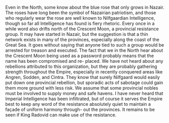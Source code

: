 Even in the North, some know about the blue rose that only grows in Nazair. The roses have long been the symbol of Nazairian patriotism, and those who regularly wear the rose are well known to Nilfgaardian Intelligence, though so far all Intelligence has found is fiery rhetoric. Every once in a while word also drifts north of the Crescent Moon, a provincial resistance group. It may have started in Nazair, but the suggestion is that a thin network exists in many of the provinces, especially along the coast of the Great Sea. It goes without saying that anyone tied to such a group would be arrested for treason and executed. The fact that we in the North hear about the Crescent Moon being used as a password probably means that the name has been compromised and re- placed. We have not heard about any rebellions attributed to this organization, but they are probably gathering strength throughout the Empire, especially in recently conquered areas like Angren, Sodden, and Cintra. They know that surely Nilfgaard would easily put down one provincial rebellion, but sporadic acts of sabotage could gain them more ground with less risk. We assume that some provincial nobles must be involved to supply money and safe havens. I have never heard that Imperial Intelligence has been infiltrated, but of course it serves the Empire best to keep any word of the resistance absolutely quiet to maintain a façade of uniform harmony through- out the provinces. It remains to be seen if King Radovid can make use of the resistance.